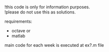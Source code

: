 !this code is only for information purposes.  
!please do not use this as solutions.  

requirements:
* octave or
* matlab

main code for each week is executed at ex?.m file
